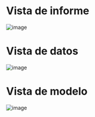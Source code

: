 # Vista de informe

![image](https://github.com/RoderickGamer/RoderickPortfolio/assets/126647917/228d5b04-7996-4389-be49-14be5092c792)


# Vista de datos

![image](https://github.com/RoderickGamer/RoderickPortfolio/assets/126647917/cfe8e8ce-fe45-4d3d-a3f7-e19886309bac)

# Vista de modelo

![image](https://github.com/RoderickGamer/RoderickPortfolio/assets/126647917/f2b31f1b-3c7b-4427-845a-9439096a4995)
